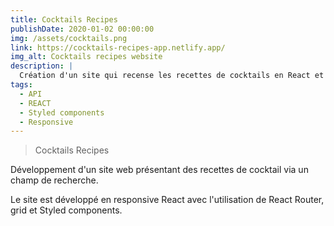 ```yaml
---
title: Cocktails Recipes
publishDate: 2020-01-02 00:00:00
img: /assets/cocktails.png
link: https://cocktails-recipes-app.netlify.app/
img_alt: Cocktails recipes website
description: |
  Création d'un site qui recense les recettes de cocktails en React et Styled Components.
tags:
  - API
  - REACT
  - Styled components
  - Responsive
---
```


> Cocktails Recipes

Développement d'un site web présentant des recettes de cocktail via un champ de recherche.

Le site est développé en responsive React avec l'utilisation de React Router, grid et Styled components.
